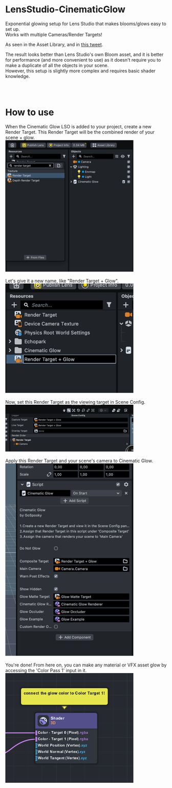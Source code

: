 # LensStudio-CinematicGlow
Exponential glowing setup for Lens Studio that makes blooms/glows easy to set up.  
Works with multiple Cameras/Render Targets!

As seen in the Asset Library, and in [this tweet](https://twitter.com/gospookyhq/).

The result looks better than Lens Studio's own Bloom asset, and it is better for performance (and more convenient to use) as it doesn't require you to make a duplicate of all the objects in your scene.  
However, this setup is slightly more complex and requires basic shader knowledge.

<br/><br/>
  
# How to use
When the Cinematic Glow LSO is added to your project, create a new Render Target. This Render Target will be the combined render of your scene + glow.
<br/>
<img src="https://github.com/ar-gospooky/LensStudio-CinematicGlow/blob/main/Media/new_rt.png" width="400">
<br/><br/>
Let's give it a new name, like "Render Target + Glow".
<br/>
<img src="https://github.com/ar-gospooky/LensStudio-CinematicGlow/blob/main/Media/rename_rt.png" width="400">
<br/><br/>
Now, set this Render Target as the viewing target in Scene Config.
<br/>
<img src="https://github.com/ar-gospooky/LensStudio-CinematicGlow/blob/main/Media/set_rt.png" width="400">
<br/><br/>
Apply this Render Target and your scene's camera to Cinematic Glow.
<br/>
<img src="https://github.com/ar-gospooky/LensStudio-CinematicGlow/blob/main/Media/set_params.png" width="400">
<br/><br/>
You're done! From here on, you can make any material or VFX asset glow by accessing the 'Color Pass 1' input in it.
<br/>
<img src="https://github.com/ar-gospooky/LensStudio-CinematicGlow/blob/main/Media/color_target_1.png" width="400">
